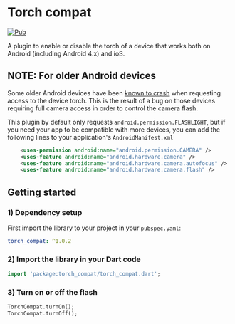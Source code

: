 # Torch compat  
  
[![Pub](https://img.shields.io/pub/v/torch_compat.svg)](https://pub.dartlang.org/packages/torch_compat)
  
A plugin to enable or disable the torch of a device that works both on Android (including Android 4.x) and ioS.  

## NOTE: For older Android devices

Some older Android devices have been [known to crash](https://stackoverflow.com/questions/36259930/which-permissions-are-required-for-flashlight) when requesting access to the device torch. This is the result of a bug on those devices requiring full camera access in order to control the camera flash.

This plugin by default only requests `android.permission.FLASHLIGHT`, but if you need your app to be compatible with more devices, you can add the following lines to your application's `AndroidManifest.xml`

```xml
    <uses-permission android:name="android.permission.CAMERA" />
    <uses-feature android:name="android.hardware.camera" />
    <uses-feature android:name="android.hardware.camera.autofocus" />
    <uses-feature android:name="android.hardware.camera.flash" />
```



## Getting started
### 1) Dependency setup
  
First import the library to your project in your `pubspec.yaml`:  

```yaml
torch_compat: ^1.0.2
```

### 2) Import the library in your Dart code

```dart
import 'package:torch_compat/torch_compat.dart';
```  

### 3) Turn on or off the flash  
  
```dart
TorchCompat.turnOn();
TorchCompat.turnOff();  
``` 
